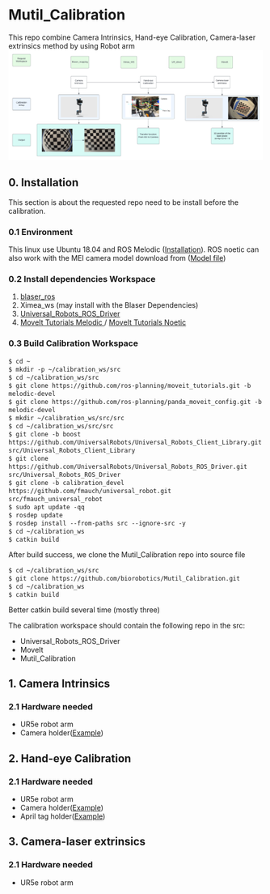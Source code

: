 # Mutil_Calibration
This repo combine Camera Intrinsics, Hand-eye Calibration, Camera-laser extrinsics method by using Robot arm
![Flowchart](readme_Picture/Calibration_process.png)


## 0. Installation
This section is about the requested repo need to be install before the calibration.
### 0.1 Environment
This linux use Ubuntu 18.04 and ROS Melodic ([Installation](http://wiki.ros.org/melodic/Installation/Ubuntu)). ROS noetic can also work with the MEI camera model download from ([Model file](https://drive.google.com/drive/folders/1xBam90TTU8bbKEM8wfbRfDEYF7RcXm7B?usp=sharing))
### 0.2 Install dependencies Workspace
1. [blaser_ros](https://github.com/biorobotics/blaser_mapping/tree/master/blaser_ros)
2. Ximea_ws (may install with the Blaser Dependencies)
3. [Universal_Robots_ROS_Driver
](https://github.com/UniversalRobots/Universal_Robots_ROS_Driver)
4. [MoveIt Tutorials Melodic
](http://docs.ros.org/en/melodic/api/moveit_tutorials/html/index.html)
/ [MoveIt Tutorials Noetic
](https://ros-planning.github.io/moveit_tutorials/)


### 0.3 Build Calibration Workspace 

```shell
$ cd ~
$ mkdir -p ~/calibration_ws/src
$ cd ~/calibration_ws/src
$ git clone https://github.com/ros-planning/moveit_tutorials.git -b melodic-devel
$ git clone https://github.com/ros-planning/panda_moveit_config.git -b melodic-devel
$ mkdir ~/calibration_ws/src/src
$ cd ~/calibration_ws/src/src
$ git clone -b boost https://github.com/UniversalRobots/Universal_Robots_Client_Library.git src/Universal_Robots_Client_Library
$ git clone https://github.com/UniversalRobots/Universal_Robots_ROS_Driver.git src/Universal_Robots_ROS_Driver
$ git clone -b calibration_devel https://github.com/fmauch/universal_robot.git src/fmauch_universal_robot
$ sudo apt update -qq
$ rosdep update
$ rosdep install --from-paths src --ignore-src -y
$ cd ~/calibration_ws
$ catkin build
```
After build success, we clone the Mutil_Calibration repo into source file

```shell
$ cd ~/calibration_ws/src
$ git clone https://github.com/biorobotics/Mutil_Calibration.git
$ cd ~/calibration_ws
$ catkin build
```
Better catkin build several time (mostly three)

The calibration workspace should contain the following repo in the src:
* Universal_Robots_ROS_Driver
* MoveIt
* Mutil_Calibration


## 1. Camera Intrinsics
### 2.1 Hardware needed
* UR5e robot arm
* Camera holder([Example](https://drive.google.com/file/d/12sZWZGFeq9ehgpnKUAZS80BMfkZedMsY/view?usp=sharing))
## 2. Hand-eye Calibration
### 2.1 Hardware needed
* UR5e robot arm
* Camera holder([Example](https://drive.google.com/file/d/1i7l1ikb1o2ocoi0iMsCJhSHDmBsIzraE/view?usp=sharing))
* April tag holder([Example](https://drive.google.com/file/d/12sZWZGFeq9ehgpnKUAZS80BMfkZedMsY/view?usp=sharing))


## 3. Camera-laser extrinsics
### 2.1 Hardware needed
* UR5e robot arm